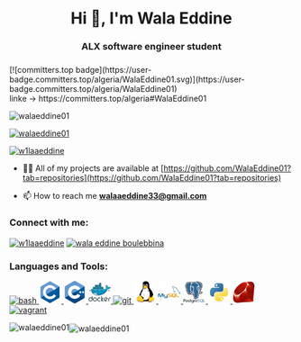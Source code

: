 <h1 align="center">Hi 👋, I'm Wala Eddine</h1>
<h3 align="center">ALX software engineer student</h3>
<h3 align="center"></h3>
[![committers.top badge](https://user-badge.committers.top/algeria/WalaEddine01.svg)](https://user-badge.committers.top/algeria/WalaEddine01)
<br>
linke -> https://committers.top/algeria#WalaEddine01
<p align="left"> <img src="https://komarev.com/ghpvc/?username=walaeddine01&label=Profile%20views&color=0e75b6&style=flat" alt="walaeddine01" /> </p>

<p align="left"> <a href="https://github.com/ryo-ma/github-profile-trophy"><img src="https://github-profile-trophy.vercel.app/?username=walaeddine01" alt="walaeddine01" /></a> </p>

<p align="left"> <a href="https://twitter.com/w1laaeddine" target="blank"><img src="https://img.shields.io/twitter/follow/w1laaeddine?logo=twitter&style=for-the-badge" alt="w1laaeddine" /></a> </p>

- 👨‍💻 All of my projects are available at [https://github.com/WalaEddine01?tab=repositories](https://github.com/WalaEddine01?tab=repositories)

- 📫 How to reach me **walaaeddine33@gmail.com**

<h3 align="left">Connect with me:</h3>
<p align="left">
<a href="https://twitter.com/w1laaeddine" target="blank"><img align="center" src="https://raw.githubusercontent.com/rahuldkjain/github-profile-readme-generator/master/src/images/icons/Social/twitter.svg" alt="w1laaeddine" height="30" width="40" /></a>
<a href="https://linkedin.com/in/wala-eddine-boulebbina" target="blank"><img align="center" src="https://raw.githubusercontent.com/rahuldkjain/github-profile-readme-generator/master/src/images/icons/Social/linked-in-alt.svg" alt="wala eddine boulebbina" height="30" width="40" /></a>
</p>

<h3 align="left">Languages and Tools:</h3>
<p align="left"> <a href="https://www.gnu.org/software/bash/" target="_blank" rel="noreferrer"> <img src="https://www.vectorlogo.zone/logos/gnu_bash/gnu_bash-icon.svg" alt="bash" width="40" height="40"/> </a> <a href="https://www.cprogramming.com/" target="_blank" rel="noreferrer"> <img src="https://raw.githubusercontent.com/devicons/devicon/master/icons/c/c-original.svg" alt="c" width="40" height="40"/> </a> <a href="https://www.w3schools.com/cpp/" target="_blank" rel="noreferrer"> <img src="https://raw.githubusercontent.com/devicons/devicon/master/icons/cplusplus/cplusplus-original.svg" alt="cplusplus" width="40" height="40"/> </a> <a href="https://www.docker.com/" target="_blank" rel="noreferrer"> <img src="https://raw.githubusercontent.com/devicons/devicon/master/icons/docker/docker-original-wordmark.svg" alt="docker" width="40" height="40"/> </a> <a href="https://git-scm.com/" target="_blank" rel="noreferrer"> <img src="https://www.vectorlogo.zone/logos/git-scm/git-scm-icon.svg" alt="git" width="40" height="40"/> </a> <a href="https://www.linux.org/" target="_blank" rel="noreferrer"> <img src="https://raw.githubusercontent.com/devicons/devicon/master/icons/linux/linux-original.svg" alt="linux" width="40" height="40"/> </a> <a href="https://www.mysql.com/" target="_blank" rel="noreferrer"> <img src="https://raw.githubusercontent.com/devicons/devicon/master/icons/mysql/mysql-original-wordmark.svg" alt="mysql" width="40" height="40"/> </a> <a href="https://www.postgresql.org" target="_blank" rel="noreferrer"> <img src="https://raw.githubusercontent.com/devicons/devicon/master/icons/postgresql/postgresql-original-wordmark.svg" alt="postgresql" width="40" height="40"/> </a> <a href="https://www.python.org" target="_blank" rel="noreferrer"> <img src="https://raw.githubusercontent.com/devicons/devicon/master/icons/python/python-original.svg" alt="python" width="40" height="40"/> </a> <a href="https://www.ruby-lang.org/en/" target="_blank" rel="noreferrer"> <img src="https://raw.githubusercontent.com/devicons/devicon/master/icons/ruby/ruby-original.svg" alt="ruby" width="40" height="40"/> </a> <a href="https://www.vagrantup.com/" target="_blank" rel="noreferrer"> <img src="https://www.vectorlogo.zone/logos/vagrantup/vagrantup-icon.svg" alt="vagrant" width="40" height="40"/> </a> </p>

<p><img align="left" src="https://github-readme-stats.vercel.app/api/top-langs?username=walaeddine01&show_icons=true&locale=en&layout=compact" alt="walaeddine01" /></p>


<p><img align="center" src="https://github-readme-streak-stats.herokuapp.com/?user=walaeddine01&theme=dark" alt="walaeddine01" /></p>
